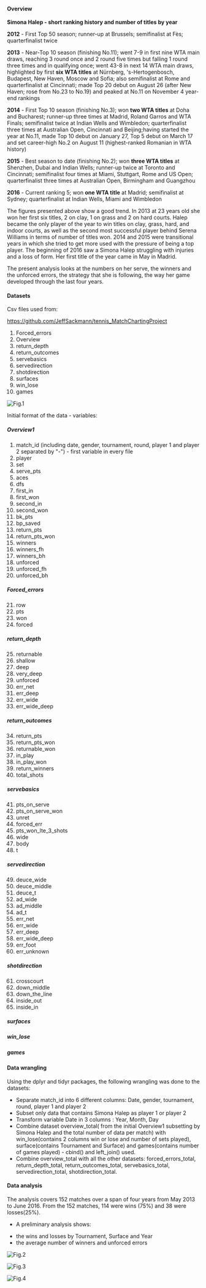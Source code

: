 #### Overview


**Simona Halep - short ranking history and number of titles by year**


**2012** - First Top 50 season; runner-up at Brussels; semifinalist at Fès; quarterfinalist twice

**2013** - Near-Top 10 season (finishing No.11); went 7-9 in first nine WTA main draws, reaching 3 round once and 2 round five times but falling 1 round three times and in qualifying once; went 43-8 in next 14 WTA main draws, highlighted by first **six WTA titles** at Nürnberg, 's-Hertogenbosch, Budapest, New Haven, Moscow and Sofia; also semifinalist at Rome and quarterfinalist at Cincinnati; made Top 20 debut on August 26 (after New Haven; rose from No.23 to No.19) and peaked at No.11 on November 4 year-end rankings

**2014** - First Top 10 season (finishing No.3); won **two WTA titles** at Doha and Bucharest; runner-up three times at Madrid, Roland Garros and WTA Finals; semifinalist twice at Indian Wells and Wimbledon; quarterfinalist three times at Australian Open, Cincinnati and Beijing;having started the year at No.11, made Top 10 debut on January 27, Top 5 debut on March 17 and set career-high No.2 on August 11 (highest-ranked Romanian in WTA history)

**2015** - Best season to date (finishing No.2); won **three WTA titles** at Shenzhen, Dubai and Indian Wells; runner-up twice at Toronto and Cincinnati; semifinalist four times at Miami, Stuttgart, Rome and US Open; quarterfinalist three times at Australian Open, Birmingham and Guangzhou

**2016** - Current ranking 5; won **one WTA title** at Madrid; semifinalist at Sydney; quarterfinalist at Indian Wells, Miami and Wimbledon

The figures presented above show a good trend. In 2013 at 23 years old she won her first six titles, 2 on clay, 1 on grass and 2 on hard courts. Halep became the only player of the year to win titles on clay, grass, hard, and indoor courts, as well as the second most successful player behind Serena Williams in terms of number of titles won. 2014 and 2015 were transitional years in which she tried to get more used with the pressure of being a top player. The beginning of 2016 saw a Simona Halep struggling with injuries and a loss of form. Her first title of the year came in May in Madrid.

The present analysis looks at the numbers on her serve, the winners and the unforced errors, the strategy that she is following, the way her game developed through the last four years.

#### Datasets

Csv files used from:

https://github.com/JeffSackmann/tennis_MatchChartingProject

1. Forced_errors
2. Overview
3. return_depth
4. return_outcomes
5. servebasics
6. servedirection
7. shotdirection
8. surfaces
9. win_lose
10. games

![Fig.1](https://github.com/silvelie/Data-Science/blob/master/raw%20data%20files.png)


Initial format of the data - variables:

##### Overview1 

1. match_id (including date, gender, tournament, round, player 1 and player 2 separated by "-") - first variable in every file
2. player
3. set
4. serve_pts
5. aces
6. dfs
7. first_in
8. first_won
9. second_in
10. second_won
11. bk_pts
12. bp_saved
13. return_pts
14. return_pts_won
15. winners
16. winners_fh
17. winners_bh
18. unforced
19. unforced_fh
20. unforced_bh

##### Forced_errors

21. row
22. pts
23. won
24. forced

##### return_depth

25. returnable
26. shallow
27. deep
28. very_deep
29. unforced
30. err_net
31. err_deep
32. err_wide
33. err_wide_deep

##### return_outcomes

34. return_pts
35. return_pts_won
36. returnable_won
37. in_play
38. in_play_won
39. return_winners
40. total_shots

##### servebasics

41. pts_on_serve
42. pts_on_serve_won
43. unret
44. forced_err
45. pts_won_lte_3_shots
46. wide
47. body
48. t

##### servedirection

49. deuce_wide
50. deuce_middle
51. deuce_t
52. ad_wide
53. ad_middle
54. ad_t
55. err_net
56. err_wide
57. err_deep
58. err_wide_deep
59. err_foot
60. err_unknown

##### shotdirection

61. crosscourt
62. down_middle
63. down_the_line
64. inside_out
65. inside_in

##### surfaces
##### win_lose
##### games

#### Data wrangling

Using the dplyr and tidyr packages, the following wrangling was done to the datasets:

* Separate match_id into 6 different columns: Date, gender, tournament, round, player 1 and player 2
* Subset only data that contains Simona Halep as player 1 or player 2
* Transform variable Date in 3 columns : Year, Month, Day
* Combine dataset overview_total( from the initial Overview1 subsetting by Simona Halep and the total number of data per match) with win_lose(contains 2 columns win or lose and number of sets played), surface(contains Tournament and Surface) and games(contains number of games played) - cbind() and left_join() used. 
* Combine overview_total with all the other datasets: forced_errors_total, return_depth_total, return_outcomes_total, servebasics_total, servedirection_total, shotdirection_total.

#### Data analysis

The analysis covers 152 matches over a span of four years from May 2013 to June 2016. From the 152 matches, 114 were wins (75%) and 38 were losses(25%).
* A preliminary analysis shows:
+ the wins and losses by Tournament, Surface and Year
+ the average number of winners and unforced errors

![Fig.2](https://github.com/silvelie/Data-Science/blob/master/Win_lose_by_tournament_surface_year.png)

![Fig.3](https://github.com/silvelie/Data-Science/blob/master/winners_by_surface.png)

![Fig.4](https://github.com/silvelie/Data-Science/blob/master/unforced_by_surface.png)
